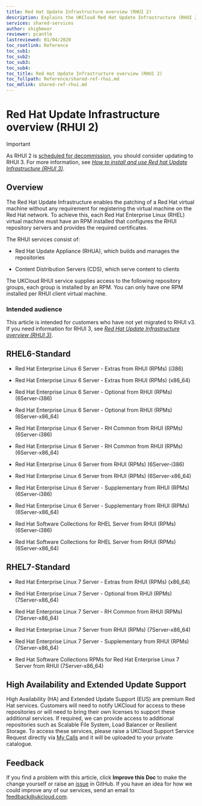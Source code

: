 ```yaml
---
title: Red Hat Update Infrastructure overview (RHUI 2)
description: Explains the UKCloud Red Hat Update Infrastructure (RHUI 2)
services: shared-services
author: shighmoor
reviewer: pcantle
lastreviewed: 01/04/2020
toc_rootlink: Reference
toc_sub1: 
toc_sub2:
toc_sub3:
toc_sub4:
toc_title: Red Hat Update Infrastructure overview (RHUI 2)
toc_fullpath: Reference/shared-ref-rhui.md
toc_mdlink: shared-ref-rhui.md
---
```


# Red Hat Update Infrastructure overview (RHUI 2)

> [!IMPORTANT]
> As RHUI 2 is [scheduled for decommission](https://status.ukcloud.com/incidents/z5jz2wbcwf4f), you should consider updating to RHUI 3. For more information, see [*How to install and use Red hat Update Infrastructure (RHUI 3)*](shared-how-to-install-rhui-vm-3.md).

## Overview

The Red Hat Update Infrastructure enables the patching of a Red Hat virtual machine without any requirement for registering the virtual machine on the Red Hat network. To achieve this, each Red Hat Enterprise Linux (RHEL) virtual machine must have an RPM installed that configures the RHUI repository servers and provides the required certificates.

The RHUI services consist of:

- Red Hat Update Appliance (RHUA), which builds and manages the repositories

- Content Distribution Servers (CDS), which serve content to clients

The UKCloud RHUI service supplies access to the following repository groups, each group is installed by an RPM. You can only have one RPM installed per RHUI client virtual machine.

### Intended audience

This article is intended for customers who have not yet migrated to RHUI v3. If you need information for RHUI 3, see [*Red Hat Update Infrastructure overview (RHUI 3)*](shared-ref-rhui-3.md).

## RHEL6-Standard

- Red Hat Enterprise Linux 6 Server - Extras from RHUI (RPMs) (i386) 

- Red Hat Enterprise Linux 6 Server - Extras from RHUI (RPMs) (x86_64) 

- Red Hat Enterprise Linux 6 Server - Optional from RHUI (RPMs) (6Server-i386) 

- Red Hat Enterprise Linux 6 Server - Optional from RHUI (RPMs) (6Server-x86_64) 

- Red Hat Enterprise Linux 6 Server - RH Common from RHUI (RPMs) (6Server-i386) 

- Red Hat Enterprise Linux 6 Server - RH Common from RHUI (RPMs) (6Server-x86_64) 

- Red Hat Enterprise Linux 6 Server from RHUI (RPMs) (6Server-i386) 

- Red Hat Enterprise Linux 6 Server from RHUI (RPMs) (6Server-x86_64) 

- Red Hat Enterprise Linux 6 Server - Supplementary from RHUI (RPMs) (6Server-i386) 

- Red Hat Enterprise Linux 6 Server - Supplementary from RHUI (RPMs) (6Server-x86_64) 

- Red Hat Software Collections for RHEL Server from RHUI (RPMs) (6Server-i386) 

- Red Hat Software Collections for RHEL Server from RHUI (RPMs) (6Server-x86_64)

## RHEL7-Standard

- Red Hat Enterprise Linux 7 Server - Extras from RHUI (RPMs) (x86_64) 

- Red Hat Enterprise Linux 7 Server - Optional from RHUI (RPMs) (7Server-x86_64) 

- Red Hat Enterprise Linux 7 Server - RH Common from RHUI (RPMs) (7Server-x86_64) 

- Red Hat Enterprise Linux 7 Server from RHUI (RPMs) (7Server-x86_64) 

- Red Hat Enterprise Linux 7 Server - Supplementary from RHUI (RPMs) (7Server-x86_64) 

- Red Hat Software Collections RPMs for Red Hat Enterprise Linux 7 Server from RHUI (7Server-x86_64)

## High Availability and Extended Update Support

High Availability (HA) and Extended Update Support (EUS) are premium Red Hat services. Customers will need to notify UKCloud for access to these repositories or will need to bring their own licenses to support these additional services. If required, we can provide access to additional repositories such as Scalable File System, Load Balancer or Resilient Storage. To access these services, please raise a UKCloud Support Service Request directly via [My Calls](https://portal.skyscapecloud.com/support/ivanti) and it will be uploaded to your private catalogue.

## Feedback

If you find a problem with this article, click **Improve this Doc** to make the change yourself or raise an [issue](https://github.com/UKCloud/documentation/issues) in GitHub. If you have an idea for how we could improve any of our services, send an email to <feedback@ukcloud.com>.
